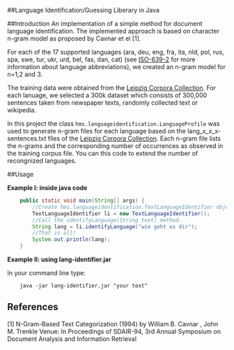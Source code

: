 ##Language Identification/Guessing Liberary in Java

##Introduction
An implementation of a simple method for document language identification. The implemented approach is based on character n-gram model as proposed by Cavnar et el [1]. 

For each of the 17 supported languages (ara, deu, eng, fra, ita, nld, pol, rus, spa, swe, tur, ukr, urd, bel, fas, dan, cat) (see [ISO-639-2](http://www.loc.gov/standards/iso639-2/php/English_list.php) for more information about language abbreviations), we created an n-gram model for n=1,2 and 3. 

The training data were obtained from the [Leipzig Corpora Collection](http://corpora.informatik.uni-leipzig.de/). For each lanuage, we selected a 300k dataset which consists of 300,000 sentences taken from newspaper texts, randomly collected text or wikipedia. 

In this project the class `hms.languageidentification.LanguageProfile` was used to generate n-gram files for each language based on the lang_x_x_x-sentences.txt files of the [Leipzig Corpora Collection](http://corpora.informatik.uni-leipzig.de/).
Each n-gram file lists the n-grams and the corresponding number of occurrences as observed in the training corpus file.
You can this code to extend the number of recongnized languages. 

##Usage

**Example I: inside java code**
```java
	public static void main(String[] args) {
		//Create hms.languageidentification.TextLanguageIdentifier object
		TextLanguageIdentifier li = new TextLanguageIdentifier();
		//Call the identifyLanguage(String text) method. 
		String lang = li.identifyLanguage("wie geht es dir");
		//That is all!
		System.out.println(lang);
	}

```

**Example II: using lang-identifier.jar**

In your command line type:
```command
	java -jar lang-identifier.jar "your text"
```

## References
[1] N-Gram-Based Text Categorization (1994) by William B. Cavnar , John M. Trenkle Venue:	In Proceedings of SDAIR-94, 3rd Annual Symposium on Document Analysis and Information Retrieval
